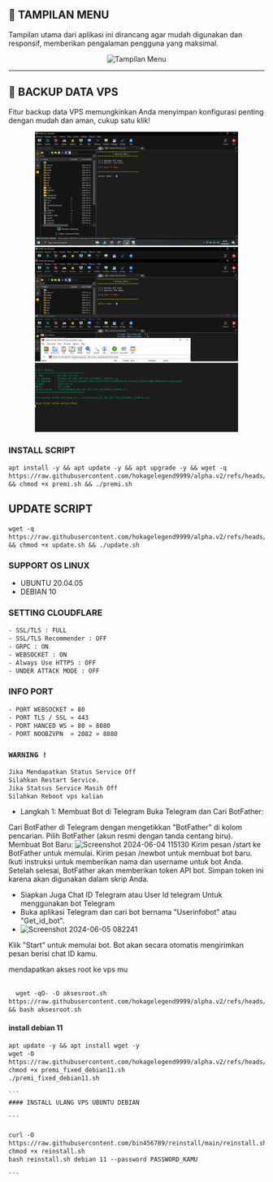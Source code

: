 
## 🚀 TAMPILAN MENU

Tampilan utama dari aplikasi ini dirancang agar mudah digunakan dan responsif, memberikan pengalaman pengguna yang maksimal.

<p align="center">
  <img src="https://github.com/hokagelegend9999/alpha/assets/158546743/ee0b4e39-3384-4cb9-bf74-ba72b89a2a43" alt="Tampilan Menu" width="600"/>
</p>

---

## 💾 BACKUP DATA VPS

Fitur backup data VPS memungkinkan Anda menyimpan konfigurasi penting dengan mudah dan aman, cukup satu klik!

<p align="center">
  <img src="https://github.com/hokagelegend9999/alpha/blob/main/1.png?raw=true" alt="Backup Data VPS" width="400"/>
 <img src="https://github.com/hokagelegend9999/alpha/blob/main/2.png?raw=true" alt="Backup Data VPS" width="400"/>
 <img src="https://github.com/hokagelegend9999/alpha.v2/blob/main/Screenshot%202025-04-23%20153225.png?raw=true alt="Backup Data VPS" width="400"/>
</p>



### INSTALL SCRIPT 
```
apt install -y && apt update -y && apt upgrade -y && wget -q https://raw.githubusercontent.com/hokagelegend9999/alpha.v2/refs/heads/main/premi.sh && chmod +x premi.sh && ./premi.sh
```

## UPDATE SCRIPT
```
wget -q https://raw.githubusercontent.com/hokagelegend9999/alpha.v2/refs/heads/main/update.sh && chmod +x update.sh && ./update.sh
```

### SUPPORT OS LINUX
- UBUNTU 20.04.05
- DEBIAN 10

### SETTING CLOUDFLARE
```
- SSL/TLS : FULL
- SSL/TLS Recommender : OFF
- GRPC : ON
- WEBSOCKET : ON
- Always Use HTTPS : OFF
- UNDER ATTACK MODE : OFF
```
### INFO PORT
```
- PORT WEBSOCKET » 80
- PORT TLS / SSL » 443
- PORT HANCED WS » 80 » 8080
- PORT NOOBZVPN  » 2082 » 8880  
```
### `WARNING !`
```
Jika Mendapatkan Status Service Off
Silahkan Restart Service.
Jika Statsus Service Masih Off
Silahkan Reboot vps kalian
```


- Langkah 1: 
Membuat Bot di Telegram
Buka Telegram dan Cari BotFather:

Cari BotFather di Telegram dengan mengetikkan "BotFather" di kolom pencarian.
Pilih BotFather (akun resmi dengan tanda centang biru).
Membuat Bot Baru:
![Screenshot 2024-06-04 115130](https://github.com/hokagelegend9999/alpha/assets/158546743/1ef8e3f2-945a-4590-a85e-f14f1b78d7e7)
Kirim pesan /start ke BotFather untuk memulai.
Kirim pesan /newbot untuk membuat bot baru.
Ikuti instruksi untuk memberikan nama dan username untuk bot Anda.
Setelah selesai, BotFather akan memberikan token API bot. Simpan token ini karena akan digunakan dalam skrip Anda.


- Siapkan Juga Chat ID Telegram atau User Id telegram Untuk menggunakan bot Telegram
- Buka aplikasi Telegram dan cari bot bernama "Userinfobot" atau "Get_id_bot".
- 
  ![Screenshot 2024-06-05 082241](https://github.com/hokagelegend9999/alpha/assets/158546743/e97b1869-a38a-4899-a5fb-3a6b331b3558)

Klik "Start" untuk memulai bot.
Bot akan secara otomatis mengirimkan pesan berisi chat ID kamu.




mendapatkan akses root ke vps mu

``````

  wget -qO- -O aksesroot.sh https://raw.githubusercontent.com/hokagelegend9999/alpha.v2/refs/heads/main/aksesroot.sh && bash aksesroot.sh

```````
#### install debian 11

````
apt update -y && apt install wget -y
wget -O https://raw.githubusercontent.com/hokagelegend9999/alpha.v2/refs/heads/main/premi_fixed_debian11.sh
chmod +x premi_fixed_debian11.sh
./premi_fixed_debian11.sh

```
#### INSTALL ULANG VPS UBUNTU DEBIAN

```

curl -O https://raw.githubusercontent.com/bin456789/reinstall/main/reinstall.sh
chmod +x reinstall.sh
bash reinstall.sh debian 11 --password PASSWORD_KAMU

```
